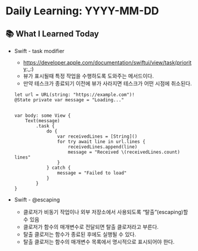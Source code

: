 # Daily Learning: YYYY-MM-DD

## 📚 What I Learned Today
- Swift - task modifier
    - https://developer.apple.com/documentation/swiftui/view/task(priority:_:)
    - 뷰가 표시될때 특정 작업을 수행하도록 도와주는 메서드이다.
    - 만약 테스크가 종료되기 이전에 뷰가 사라지면 테스크가 어떤 시점에 취소된다.

    ```
    let url = URL(string: "https://example.com")!
    @State private var message = "Loading..."


    var body: some View {
        Text(message)
            .task {
                do {
                    var receivedLines = [String]()
                    for try await line in url.lines {
                        receivedLines.append(line)
                        message = "Received \(receivedLines.count) lines"
                    }
                } catch {
                    message = "Failed to load"
                }
            }
    }
    ```

- Swift - @escaping
    - 클로저가 비동기 작업이나 외부 저장소에서 사용되도록 “탈출”(escaping)할 수 있음
    - 클로저가 함수의 매개변수로 전달되면 탈출 클로저라고 부른다.
    - 탈출 클로저는 함수가 종료된 후에도 실행될 수 있다.
    - 탈출 클로저는 함수의 매개변수 목록에서 명시적으로 표시되어야 한다.
